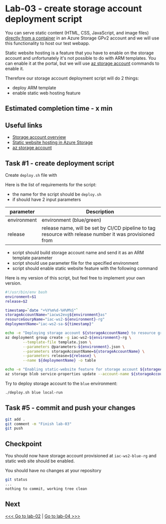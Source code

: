 # Lab-03 - create storage account deployment script

You can serve static content (HTML, CSS, JavaScript, and image files) [directly from a container](https://docs.microsoft.com/en-us/azure/storage/blobs/storage-blob-static-website) in an Azure Storage GPv2 account and we will use this functionality to host our test webapp.

Static website hosting is a feature that you have to enable on the storage account and unfortunately it's not possible to do with ARM templates. You can enable it at the portal, but we will use [az storage account](https://docs.microsoft.com/en-us/cli/azure/storage/account?view=azure-cli-latest) commands to enable it.

Therefore our storage account deployment script will do 2 things:

* deploy ARM template
* enable static web hosting feature

## Estimated completion time - x min

## Useful links

* [Storage account overview](https://docs.microsoft.com/en-us/azure/storage/common/storage-account-overview)
* [Static website hosting in Azure Storage](https://docs.microsoft.com/en-us/azure/storage/blobs/storage-blob-static-website)
* [az storage account](https://docs.microsoft.com/en-us/cli/azure/storage/account?view=azure-cli-latest)

## Task #1 - create deployment script

Create `deploy.sh` file with 

Here is the list of requirements for the script:

* the name for the script should be `deploy.sh`
* if should have 2 input parameters

| parameter  | Description |
|---|---|
| environment | environment (blue/green) |
| release | release name, will be set by CI/CD pipeline to tag resource with release number it was provisioned from |

* script should build storage account name and send it as an ARM template parameter
* script should use parameter file for the specified environment
* script should enable static website feature with the following command

Here is my version of this script, but feel free to implement your own version.

```bash
#!/usr/bin/env bash
environment=$1
release=$2

timestamp=`date "+%Y%m%d-%H%M%S"`
storageAccountName="iacws2evg${environment}as"
resourceGourpName="iac-ws2-${environment}-rg"
deploymentName="iac-ws2-sa-${timestamp}"

echo -e "Deploying storage account ${storageAccountName} to resource group ${resourceGourpName}"
az deployment group create -g iac-ws2-${environment}-rg \
        --template-file template.json \
        --parameters @parameters-${environment}.json \
        --parameters storageAccountName=${storageAccountName} \
        --parameters release=${release} \
        --name ${deploymentName} -o table

echo -e "Enabling static-website feature for storage account ${storageAccountName}"
az storage blob service-properties update --account-name ${storageAccountName} --static-website  --index-document index.html
```

Try to deploy storage account to the `blue` environment:

```bash
./deploy.sh blue local-run
```

## Task #5 - commit and push your changes

```bash
git add .
git comment -m "Finish lab-03"
git push
```

## Checkpoint

You should now have storage account provisioned at `iac-ws2-blue-rg` and static web site should be enabled.

You should have no changes at your repository

```bash
git status
...
nothing to commit, working tree clean
```

## Next

[<<< Go to lab-02](../lab-02/readme.md) | [Go to lab-04 >>>](../lab-04/readme.md) 